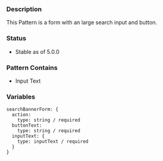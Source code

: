 ### Description
This Pattern is a form with an large search input and button.

### Status
* Stable as of 5.0.0

### Pattern Contains
* Input Text

### Variables
~~~
searchBannerForm: {
  action:
    type: string / required
  buttonText:
    type: string / required
  inputText: {
    type: inputText / required
  }
}
~~~
